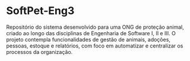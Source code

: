 # SoftPet-Eng3
Repositório do sistema desenvolvido para uma ONG de proteção animal, criado ao longo das disciplinas de Engenharia de Software I, II e III. O projeto contempla funcionalidades de gestão de animais, adoções, pessoas, estoque e relatórios, com foco em automatizar e centralizar os processos da organização.
